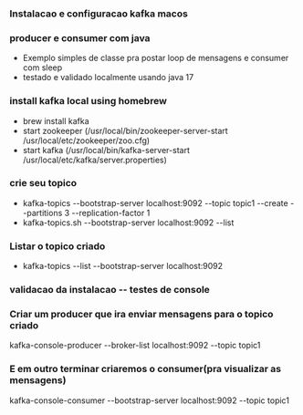 ###  Instalacao e configuracao kafka macos 

### producer e consumer com java

- Exemplo simples de classe pra postar loop de mensagens e consumer com sleep
- testado e validado localmente usando java 17

### install kafka local using homebrew

- brew install kafka
- start zookeeper (/usr/local/bin/zookeeper-server-start /usr/local/etc/zookeeper/zoo.cfg)
- start kafka (/usr/local/bin/kafka-server-start /usr/local/etc/kafka/server.properties)

### crie seu topico

- kafka-topics --bootstrap-server localhost:9092 --topic topic1 --create --partitions 3 --replication-factor 1
- kafka-topics.sh --bootstrap-server localhost:9092 --list

### Listar o topico criado

- kafka-topics --list --bootstrap-server localhost:9092



### validacao da instalacao -- testes de console

### Criar um producer que ira enviar mensagens para o topico criado

kafka-console-producer --broker-list localhost:9092 --topic topic1

### E em outro terminar criaremos o consumer(pra visualizar as mensagens)

kafka-console-consumer --bootstrap-server localhost:9092 --topic topic1






